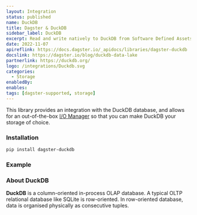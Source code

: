 ```yaml
---
layout: Integration
status: published
name: DuckDB
title: Dagster & DuckDB
sidebar_label: DuckDB
excerpt: Read and write natively to DuckDB from Software Defined Assets.
date: 2022-11-07
apireflink: https://docs.dagster.io/_apidocs/libraries/dagster-duckdb
docslink: https://dagster.io/blog/duckdb-data-lake
partnerlink: https://duckdb.org/
logo: /integrations/Duckdb.svg
categories:
  - Storage
enabledBy:
enables:
tags: [dagster-supported, storage]
---
```




This library provides an integration with the DuckDB database, and allows for an out-of-the-box [I/O Manager](https://docs.dagster.io/concepts/io-management/io-managers) so that you can make DuckDB your storage of choice.

### Installation

```bash
pip install dagster-duckdb
```

### Example

<CodeExample filePath="integrations/duckdb.py" language="python" />

### About DuckDB

**DuckDB** is a column-oriented in-process OLAP database. A typical OLTP relational database like SQLite is row-oriented. In row-oriented database, data is organised physically as consecutive tuples.
